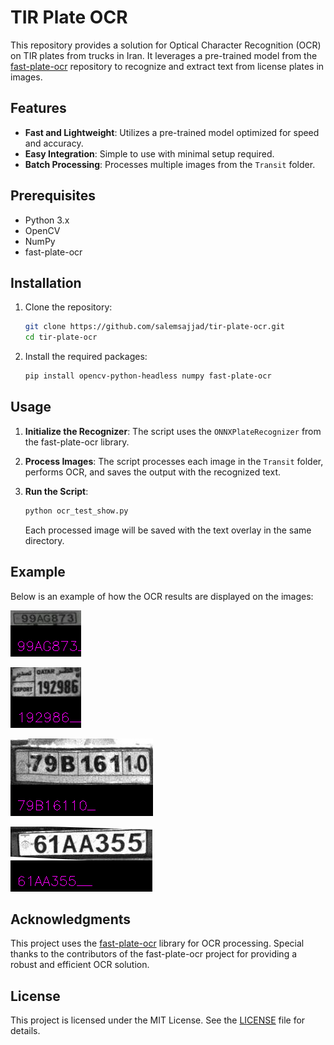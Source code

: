 # TIR Plate OCR

This repository provides a solution for Optical Character Recognition (OCR) on TIR plates from trucks in Iran. It leverages a pre-trained model from the [fast-plate-ocr](https://github.com/ankandrew/fast-plate-ocr) repository to recognize and extract text from license plates in images.

## Features

- **Fast and Lightweight**: Utilizes a pre-trained model optimized for speed and accuracy.
- **Easy Integration**: Simple to use with minimal setup required.
- **Batch Processing**: Processes multiple images from the `Transit` folder.

## Prerequisites

- Python 3.x
- OpenCV
- NumPy
- fast-plate-ocr

## Installation

1. Clone the repository:

   ```bash
   git clone https://github.com/salemsajjad/tir-plate-ocr.git
   cd tir-plate-ocr
   ```

2. Install the required packages:

   ```bash
   pip install opencv-python-headless numpy fast-plate-ocr
   ```

## Usage

1. **Initialize the Recognizer**: The script uses the `ONNXPlateRecognizer` from the fast-plate-ocr library.

2. **Process Images**: The script processes each image in the `Transit` folder, performs OCR, and saves the output with the recognized text.

3. **Run the Script**:

   ```bash
   python ocr_test_show.py
   ```

   Each processed image will be saved with the text overlay in the same directory.

## Example

Below is an example of how the OCR results are displayed on the images:

![Example Image](Transit/Transit_1_plate_with_text.bmp)

![Example Image](Transit/Transit_3_plate_with_text.bmp)

![Example Image](Transit/Transit_2_plate_with_text.bmp)

![Example Image](Transit/Transit_4_plate_with_text.bmp)

## Acknowledgments

This project uses the [fast-plate-ocr](https://github.com/ankandrew/fast-plate-ocr) library for OCR processing. Special thanks to the contributors of the fast-plate-ocr project for providing a robust and efficient OCR solution.

## License

This project is licensed under the MIT License. See the [LICENSE](LICENSE) file for details.
